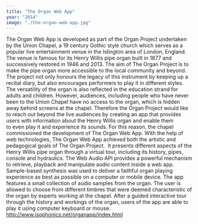 ```yaml
---
title: "The Organ Web App"
year: "2014"
image: "./the-organ-web-app.jpg"
---
```

The Organ Web App is developed as part of the Organ Project undertaken by the Union Chapel, a 19 century Gothic style church which serves as a popular live entertainment venue in the Islington area of London, England. The venue is famous for its Henry Willis pipe organ built in 1877 and successively restored in 1946 and 2013. The aim of The Organ Project is to make the pipe organ more accessible to the local community and beyond. The project not only honours the legacy of this instrument by keeping up a recital diary, but also encourages performers to play it in different styles. The versatility of the organ is also reflected in the education strand for adults and children. However, audiences, including people who have never been to the Union Chapel have no access to the organ, which is hidden away behind screens at the chapel. Therefore the Organ Project would like to reach out beyond the live audiences by creating an app that provides users with information about the Henry Willis organ and enable them to even play it and experience its sounds. For this reason, the chapel commissioned the development of The Organ Web App.
With the help of web technologies, The Organ Web App achieved both the artistic and pedagogical goals of The Organ Project.  It presents different aspects of the Henry Willis pipe organ through a virtual tour, including its history, pipes, console and hydraulics. The Web Audio API provides a powerful mechanism to retrieve, playback and manipulate audio content inside a web app. Sample-based synthesis was used to deliver a faithful organ playing experience as best as possible on a computer or mobile device. The app features a small collection of audio samples from the organ. The user is allowed to choose from different timbres that were deemed characteristic of the organ by experts working at the chapel. After a guided interactive tour through the history and workings of the organ, users of the app are able to play it using computer keyboard or mouse.
http://www.isophonics.net/organapp/index.html